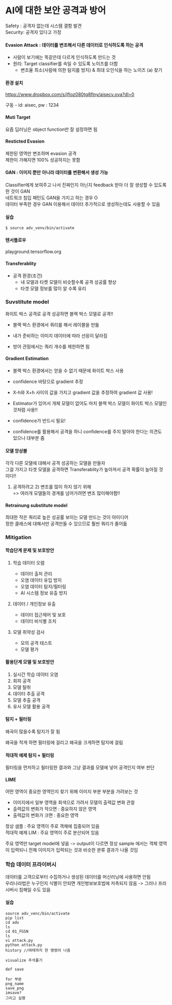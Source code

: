 # AI에 대한 보안 공격과 방어

Safety : 공격자 없는데 시스템 결함 발견  
Security: 공격자 있다고 가정  

#### Evasion Attack : 데이터를 변조해서 다른 데이터로 인식하도록 하는 공격   
- 사람이 보기에는 똑같은데 다르게 인식하도록 만드는 것   
- 원리: Target classifier를 속일 수 있도록 노이즈를 더함   
    - 변조율 최소(사람에 의한 탐지를 방지) & 최대 오인식을 하는 노이즈 (a) 찾기  
    
#### 환경 설치
https://www.dropbox.com/s/jfloz080tg8flny/aisecv.ova?dl=0    

구동 - id: aisec, pw : 1234  

#### Muti Target  
요즘 딥러닝은 object function만 잘 설정하면 됨  

#### Resticted Evasion  
제한된 영역만 변조하며 evasion 공격  
제한이 가해지면 100% 성공하지는 못함   

#### GAN : 이미지 뿐만 아니라 데이터를 변환해서 생성 가능   
Classifier에게 보여주고 나서 진짜인지 아닌지 feedback 받아 더 잘 생성할 수 있도록 한 것이 GAN  
네트워크 침입 패턴도 GAN을 가지고 하는 경우 O  
데이터 부족한 경우 GAN 이용해서 데이터 추가적으로 생성하는데도 사용할 수 있음    

#### 실습  
```
$ source adv_venv/bin/activate  
```

#### 텐서플로우 
playground.tensorflow.org    

#### Transferablity
- 공격 환경(조건)  
    - 내 모델과 타켓 모델이 비슷할수록 공격 성공률 향상  
    - 타겟 모델 정보를 많이 알 수록 유리  

### Suvstitute model  
화이트 박스 공격로 공격 성공하면 블랙 박스 모델로 공격!!   
- 블랙 박스 환경에서 쿼리를 해서 레이블을 만듦  

- 내가 준비하는 이미지 데이터에 따라 선응이 달라짐  
- 방어 관점에서는 쿼리 개수를 제한하면 됨  

#### Gradient Estimation  
- 블랙 박스 환경에서는 얻을 수 없기 때문에 화이트 박스 사용   
- confidence 바탕으로 gradient 추정  
- X-h와 X+h 사이의 값을 가지고 gradient 값을 추정하여 gradient 값 사용!    

- Estimator가 있어서 개체 모델이 없어도 마치 블랙 박스 모델이 화이트 박스 모델인 것처럼 사용!!  
- confidence가 반드시 필요!  
- confidence를 활용해서 공격을 하니 confidence를 주지 말아야 한다는 의견도 있으나 대부분 줌   

#### 모델 앙상블 
각각 다른 모델에 대해서 공격 성공하는 모델을 만들자  
그걸 가지고 타겟 모델을 공격하면 Transferablity가 높아져서 공격 확률이 높아질 것이다!!  

1) 공격하려고 2) 변조를 많이 하지 않기 위해  
=> 여러개 모델들의 경계를 넘어가려면 변조 많이해야함!!   

#### Retrainung substitute model
최대한 작은 쿼리로 높은 성공률 보이는 모델 만드는 것이 아이디어  
정한 클래스에 대해서만 공격만들 수 있으므로 훨씬 쿼리가 줄어듦  

### Mitigation    
#### 학습단계 문제 및 보호방안
1. 학습 데이터 오렴  
    - 데이터 출처 관리  
    - 오염 데이터 유입 방지  
    - 오염 데이터 탐지/필터링  
    - AI 시스템 정보 유출 방지    

2. 데이터 / 개인정보 유출  
    - 데이터 접근제어 및 보호  
    - 데이터 비식별 조치    

3. 모델 취약성 검사  
    - 모의 공격 테스트  
    - 모델 평가  
    
#### 활용단계 모델 및 보호방안  
1. 실시간 학습 데이터 오염  
2. 회피 공격  
3. 모델 탈취  
4. 데이터 추출 공격  
5. 모델 추출 공격  
6. 유사 모델 활용 공격  

#### 탐지 + 필터링
왜곡이 많을수록 탐지가 잘 됨  

왜곡을 적게 하면 필터링에 걸리고 왜곡을 크게하면 탐지에 걸림  

#### 적대적 예제 탐지 + 필터링
필터링을 먼저하고 필터링한 결과와 그냥 결과를 모델에 넣어 공격인지 여부 판단  

#### LIME 
어떤 영역이 중요한 영역인지 찾기 위해 이미지 부분 부분을 가려보는 것  
- 이미지에서 일부 영역을 회색으로 가려서 모델의 출력값 변화 관찰  
- 출력값의 변화가 작으면 : 중요하지 않은 영역      
- 출력값의 변화가 크면 : 중요한 영역  

정상 샘플 : 주요 영역이 주로 객체에 집중되어 있음  
적대적 예제 LIM : 주요 영역이 주로 분산되어 있음  

주요 영역만 target model에 넣음 -> output이 다르면 정상 sample 에서는 객체 영역이 입력되니 전체 이미지가 입력되는 것과 비슷한 분류 결과가 나올 것임  

### 학습 데이터 프라이버시
데이터를 고객으로부터 수집하거나 생성된 데이터를 머신러닝에 사용하면 안됨    
우리나라법은 누구인지 식별이 안되면 개인벙보보호법에 저촉되지 않음 -> 그러나 프라시버시 침해일 수도 있음  

#### 실습
```
source adv_venc/bin/activate
pip list
cd adv
ls
cd 01_FGSN
ls
vi attack.py
python attack.py
history //여태까지 한 명령어 나옴
```

```
visualize 주석풀기
```
```
def save

for 부분
png_name
save_png
imsave?
그리고 실행
```






